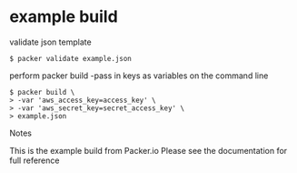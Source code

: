 # example build

validate json template
    
    $ packer validate example.json

perform packer build
-pass in keys as variables on the command line

    $ packer build \
    > -var 'aws_access_key=access_key' \
    > -var 'aws_secret_key=secret_access_key' \
    > example.json

Notes

This is the example build from Packer.io
Please see the documentation for full reference
